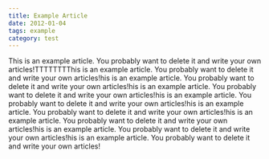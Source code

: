 ```yaml
---
title: Example Article
date: 2012-01-04
tags: example
category: test
---
```


This is an example article. You probably want to delete it and write your own articles!TTTTTTTThis is an example article. You probably want to delete it and write your own articles!his is an example article. You probably want to delete it and write your own articles!his is an example article. You probably want to delete it and write your own articles!his is an example article. You probably want to delete it and write your own articles!his is an example article. You probably want to delete it and write your own articles!his is an example article. You probably want to delete it and write your own articles!his is an example article. You probably want to delete it and write your own articles!his is an example article. You probably want to delete it and write your own articles!
